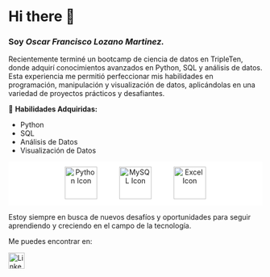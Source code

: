 # Hi there 👋

### Soy *Oscar Francisco Lozano Martinez.*

Recientemente terminé un bootcamp de ciencia de datos en TripleTen, donde adquirí conocimientos avanzados en Python, SQL y análisis de datos. Esta experiencia me permitió perfeccionar mis habilidades en programación, manipulación y visualización de datos, aplicándolas en una variedad de proyectos prácticos y desafiantes.

🔧 **Habilidades Adquiridas:**

* Python
* SQL
* Análisis de Datos
* Visualización de Datos

<p align="center" style="background-color: #ffffff; padding: 10px;">
  <img src="https://img.icons8.com/color/64/python.png" alt="Python Icon" width="64" height="64" style="margin: 0 20px;" />
  <img src="https://img.icons8.com/color/64/mysql.png" alt="MySQL Icon" width="64" height="64" style="margin: 0 20px;" />
  <img src="https://img.icons8.com/color/64/microsoft-excel-2019.png" alt="Excel Icon" width="64" height="64" style="margin: 0 20px;" />
</p>

Estoy siempre en busca de nuevos desafíos y oportunidades para seguir aprendiendo y creciendo en el campo de la tecnología.

Me puedes encontrar en:
<p align="left">
  <a href="https://linkedin.com/in/fcolozanom" target="_blank" rel="noopener noreferrer">
    <img src="https://skillicons.dev/icons?i=linkedin" alt="LinkedIn" style="width: 32px; height: 32px;" />
  </a>
</p>
